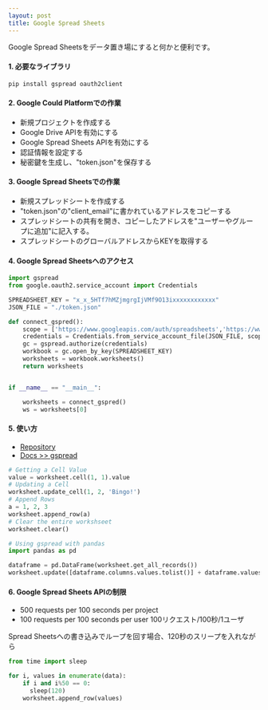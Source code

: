 ```yaml
---
layout: post
title: Google Spread Sheets
---
```


Google Spread Sheetsをデータ置き場にすると何かと便利です。

#### 1. 必要なライブラリ

```python
pip install gspread oauth2client

```

#### 2. Google Could Platformでの作業

- 新規プロジェクトを作成する
- Google Drive APIを有効にする
- Google Spread Sheets APIを有効にする
- 認証情報を設定する
- 秘密鍵を生成し、"token.json"を保存する

#### 3. Google Spread Sheetsでの作業

- 新規スプレッドシートを作成する
- "token.json"の"client_email"に書かれているアドレスをコピーする
- スプレッドシートの共有を開き、コピーしたアドレスを"ユーザーやグループに追加"に記入する。
- スプレッドシートのグローバルアドレスからKEYを取得する

#### 4. Google Spread Sheetsへのアクセス

```python
import gspread
from google.oauth2.service_account import Credentials

SPREADSHEET_KEY = "x_x_5HTf7hMZjmgrgIjVMf9O13ixxxxxxxxxxxx"
JSON_FILE = "./token.json"

def connect_gspred():
    scope = ['https://www.googleapis.com/auth/spreadsheets','https://www.googleapis.com/auth/drive']
    credentials = Credentials.from_service_account_file(JSON_FILE, scopes=scope)
    gc = gspread.authorize(credentials)
    workbook = gc.open_by_key(SPREADSHEET_KEY)
    worksheets = workbook.worksheets()
    return worksheets


if __name__ == "__main__":

    worksheets = connect_gspred()
    ws = worksheets[0]

```

#### 5. 使い方

- [Repository](https://github.com/burnash/gspread)
- [Docs >> gspread](https://docs.gspread.org/en/latest/index.html)

```python
# Getting a Cell Value
value = worksheet.cell(1, 1).value
# Updating a Cell
worksheet.update_cell(1, 2, 'Bingo!')
# Append Rows
a = 1, 2, 3
worksheet.append_row(a)
# Clear the entire workshseet
worksheet.clear()

# Using gspread with pandas
import pandas as pd

dataframe = pd.DataFrame(worksheet.get_all_records())
worksheet.update([dataframe.columns.values.tolist()] + dataframe.values.tolist())

```

#### 6. Google Spread Sheets APIの制限

- 500 requests per 100 seconds per project
- 100 requests per 100 seconds per user 100リクエスト/100秒/1ユーザ

Spread Sheetsへの書き込みでループを回す場合、120秒のスリープを入れながら

```python
from time import sleep

for i, values in enumerate(data):
    if i and i%50 == 0:
      sleep(120)
    worksheet.append_row(values)

```
